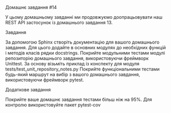 Домашнє завдання #14





У цьому домашньому завданні ми продовжуємо доопрацьовувати наш REST API застосунок із домашнього завдання 13.



Завдання



За допомогою Sphinx створіть документацію для вашого домашнього завдання. Для цього додайте в основних модулях до необхідних функцій і методів класів рядки docstrings.
Покрийте модульними тестами модулі репозиторію домашнього завдання, використовуючи фреймворк Unittest. За основу візьміть приклад із конспекту для модуля tests/test_unit_repository_notes.py
Покрийте функціональними тестами будь-який маршрут на вибір з вашого домашнього завдання, використовуючи фреймворк pytest.


Додаткове завдання



Покрийте ваше домашнє завдання тестами більш ніж на 95%. Для контролю використовуйте пакет pytest-cov